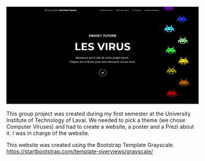 ![Alt text](img/website.png?raw=true "Website")

This group project was created during my first semester at the University Institute of Technology of Laval.
We needed to pick a theme (we chose Computer Viruses) and had to create a website, a poster and a Prezi about it. I was in charge of the website.

This website was created using the Bootstrap Template Grayscale.
https://startbootstrap.com/template-overviews/grayscale/

